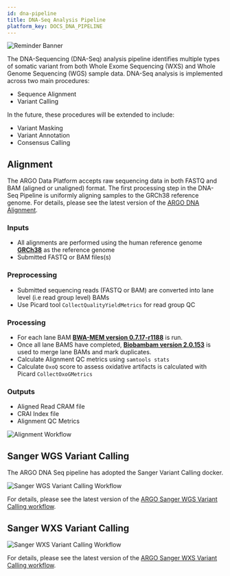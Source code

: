 ```yaml
---
id: dna-pipeline
title: DNA-Seq Analysis Pipeline
platform_key: DOCS_DNA_PIPELINE
---
```


![Reminder Banner](/assets/submission/banner-reminder.svg)

The DNA-Sequencing (DNA-Seq) analysis pipeline identifies multiple types of somatic variant from both Whole Exome Sequencing (WXS) and Whole Genome Sequencing (WGS) sample data. DNA-Seq analysis is implemented across two main procedures:

- Sequence Alignment
- Variant Calling

In the future, these procedures will be extended to include:

- Variant Masking
- Variant Annotation
- Consensus Calling

## Alignment

The ARGO Data Platform accepts raw sequencing data in both FASTQ and BAM (aligned or unaligned) format. The first processing step in the DNA-Seq Pipeline is uniformly aligning samples to the GRCh38 reference genome. For details, please see the latest version of the [ARGO DNA Alignment](https://github.com/icgc-argo/dna-seq-processing-wfs/releases).

### Inputs

- All alignments are performed using the human reference genome **[GRCh38](http://ftp.1000genomes.ebi.ac.uk/vol1/ftp/technical/reference/GRCh38_reference_genome)** as the reference genome
- Submitted FASTQ or BAM files(s)

### Preprocessing

- Submitted sequencing reads (FASTQ or BAM) are converted into lane level (i.e read group level) BAMs
- Use Picard tool `CollectQualityYieldMetrics` for read group QC

### Processing

- For each lane BAM **[BWA-MEM version 0.7.17-r1188](https://github.com/lh3/bwa/archive/v0.7.17.tar.gz)** is run.
- Once all lane BAMS have completed, **[Biobambam version 2.0.153](https://gitlab.com/german.tischler/biobambam2/-/archive/2.0.153-release-20200124123734/biobambam2-2.0.153-release-20200124123734.tar.gz)** is used to merge lane BAMs and mark duplicates.
- Calculate Alignment QC metrics using `samtools stats`
- Calculate `OxoQ` score to assess oxidative artifacts is calculated with Picard `CollectOxoGMetrics`

### Outputs

- Aligned Read CRAM file
- CRAI Index file
- Alignment QC Metrics

![Alignment Workflow](/assets/analysis-workflows/ARGO-Alignment.png)

## Sanger WGS Variant Calling

The ARGO DNA Seq pipeline has adopted the Sanger Variant Calling docker.

![Sanger WGS Variant Calling Workflow](/assets/analysis-workflows/ARGO-WGS-variant-calling.png)

For details, please see the latest version of the [ARGO Sanger WGS Variant Calling workflow](https://github.com/icgc-argo/sanger-wgs-variant-calling/releases).

## Sanger WXS Variant Calling

![Sanger WXS Variant Calling Workflow](/assets/analysis-workflows/ARGO-WXS-variant-calling.png)

For details, please see the latest version of the [ARGO Sanger WXS Variant Calling workflow](https://github.com/icgc-argo/sanger-wxs-variant-calling/releases).
